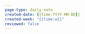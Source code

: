 ```yaml
---
page-type: daily-note
created-date: {{time:YYYY-MM-DD}}
created-week: "{{time:w}}"
reviewed: false
---
```

